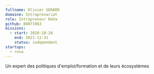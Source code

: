 ```yaml
---
fullname: Olivier GERARD
domaine: Intraprenariat
role: Intrapreneur ReVa
github: 08071963
missions:
  - start: 2020-10-26
    end: 2021-12-31
    status: independent
startups: 
  - reva
---
```


Un expert des politiques d'emploi/formation  et de leurs écosystèmes
